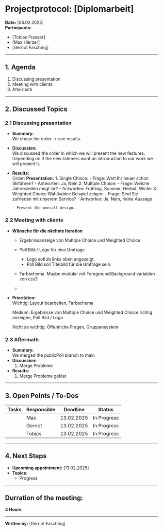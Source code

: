 # Projectprotocol: **[Diplomarbeit]**

**Date:** [06.02.2025]  
**Participants:**  
- [Tobias Prasser]  
- [Max Hierzer]  
- [Gernot Fasching]  

---

## 1. Agenda
1. Discussing presentation
2. Meeting with clients
3. Aftermath

---

## 2. Discussed Topics
### 2.1 Discussing presentation
- **Summary:**  
  We chose the order -> see results.
- **Discussion:**  
  We discussed the order in which we will present the new features. Depending on if the new listeners want an introduction to our work we will present it.
- **Results:**  
  Order:
    **Presentation:**
      1. Single Choice:
        - Frage: Wart Ihr heuer schon Skifahren?
        - Antworten: Ja, Nein
      2. Multiple Choice:
        - Frage: Welche Jahreszeiten mögt ihr?
        - Antworten: Frühling, Sommer, Herbst, Winter
      3. Weighted Choice Wahlkabine Beispiel zeigen:
        - Frage: Sind Sie zufrieden mit unserem Service?
        - Antworten: Ja, Nein, Keine Aussage  
        
      - Present the overall design.
### 2.2 Meeting with clients
- **Wünsche für die nächste Iteration**  
  - Ergebnissanzeige von Multiple Choice und Weighted Choice     
  - Poll Bild / Logo für eine Umfrage     
    - Logo soll zb links oben angezeigt.     
    - Poll Bild soll Titelbild für die Umfrage sein.     

  - Farbschema: Maybe modular mit Foreground/Background variablen von css3
  - 

- **Prioritäten:**  
  Wichtig:
  Layout bearbeiten, 
  Farbschema

  Medium:
  Ergebnisse von Multiple Choice und Weighted Choice richtig anzeigen, 
  Poll Bild / Logo 

  Nicht so wichtig:
  Öffentliche Fragen,
  Gruppensystem



### 2.3 Aftermath
- **Summary:**  
  We merged the publicPoll branch to main
- **Discussion:**  
  1. Merge Probleme
- **Results:**  
  1. Merge Probleme gelöst

---

## 3. Open Points / To-Dos
| Tasks                             | Responsible    | Deadline       | Status       |
|-----------------------------------|----------------|----------------|--------------|
|                                   | Max            | 13.02.2025     | In Progress  |
|                                   | Gernot         | 13.02.2025     | In Progress  |
|                                   | Tobias         | 13.02.2025     | In Progress  |

---

## 4. Next Steps
- **Upcoming appointment:** [13.02.2025]  
- **Topics:**  
  - Progress

---

## Durration of the meeting:
 **4 Hours**

---

**Written by:** [Gernot Fasching]
